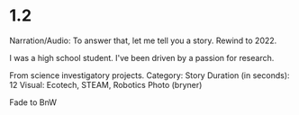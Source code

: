 # 1.2

Narration/Audio: To answer that, let me tell you a story. Rewind to 2022. 

I was a high school student. 
I've been driven by a passion for research. 

From science investigatory projects.
Category: Story
Duration (in seconds): 12
Visual: Ecotech, STEAM, Robotics Photo (bryner)

Fade to BnW
